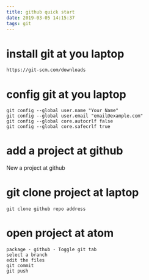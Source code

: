 ```yaml
---
title: github quick start
date: 2019-03-05 14:15:37
tags: git
---
```


# install git at you laptop
`https://git-scm.com/downloads`

# config git at you laptop
```
git config --global user.name "Your Name"
git config --global user.email "email@example.com"
git config --global core.autocrlf false
git config --global core.safecrlf true
```
<!--more-->
# add a project at github
New a project at github

# git clone project at laptop
`git clone github repo address`

# open project at atom
```
package - github - Toggle git tab
select a branch
edit the files
git commit
git push
```
